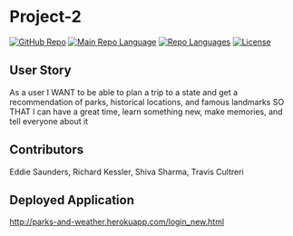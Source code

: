 # Project-2
[![GitHub Repo](https://img.shields.io/github/repo-size/RichardKessler/Project-2?color=Green&style=plastic)](https://github.com/RichardKessler/Project-2)
[![Main Repo Language](https://img.shields.io/github/languages/top/RichardKEssler/Project-2?color=blueviolet&style=plastic)](https://github.com/RichardKessler/Project-2)
[![Repo Languages](https://img.shields.io/github/languages/count/RichardKessler/Project-2?color=red&style=plastic)](https://github.com/RichardKessler/Project-2)
[![License](https://img.shields.io/github/license/richardkessler/Project-2?color=yellow&style=plastic)](https://github.com/RichardKessler/Project-2)

## User Story
As a user I WANT to be able to plan a trip to a state and get a recommendation of parks, historical locations, and famous landmarks SO THAT I can have a great time, learn something new, make memories, and tell everyone about it

## Contributors
Eddie Saunders, Richard Kessler, Shiva Sharma, Travis Cultreri

## Deployed Application
http://parks-and-weather.herokuapp.com/login_new.html
